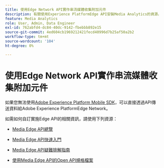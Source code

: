 ```yaml
---
title: 使用Edge Network API實作串流媒體收集附加元件
description: 有關使用Experience PlatformEdge API安裝Media Analytics的資源。
feature: Media Analytics
role: User, Admin, Data Engineer
exl-id: 762abfd4-dc84-40dc-9142-fbebbb892e15
source-git-commit: 4ed604cb1969212421fecd40996d7b25af50a2b2
workflow-type: tm+mt
source-wordcount: '104'
ht-degree: 0%

---
```


# 使用Edge Network API實作串流媒體收集附加元件

如果您無法使用[Adobe Experience Platform Mobile SDK](/help/implementation/edge/implementation-edge.md)，可以直接透過API傳送資料給Adobe Experience PlatformEdge Network。

如需如何自訂實施Edge API的相關資訊，請使用下列資源：

* [Media Edge API總覽](https://developer.adobe.com/cja-apis/docs/endpoints/media-edge/)

* [Media Edge API快速入門](https://developer.adobe.com/cja-apis/docs/endpoints/media-edge/getting-started/)

* [Media Edge API疑難排解指南](https://developer.adobe.com/cja-apis/docs/endpoints/media-edge/troubleshooting/)

* [使用Media Edge API的Open API規格檔案](https://developer.adobe.com/cja-apis/docs/endpoints/media-edge/swagger/)
